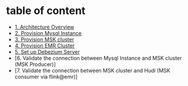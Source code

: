 # table of content

- [1. Architecture Overview](https://github.com/symeta/realtime-dw-prototype/tree/architecture-overview)
- [2. Provision Mysql Instance](https://github.com/symeta/realtime-dw-prototype/tree/Provision-Mysql-Instance)
- [3. Provision MSK cluster](https://github.com/symeta/realtime-dw-prototype/tree/Provision-MSK-cluster)
- [4. Provision EMR Cluster](https://github.com/symeta/realtime-dw-prototype/tree/Provision-EMR-Cluster)
- [5. Set up Debezium Server](https://github.com/symeta/realtime-dw-prototype/tree/Set-up-Debezium-Server)
- [6. Validate the connection between Mysql Instance and MSK cluster (MSK Producer)]
- [7. Validate the connection between MSK cluster and Hudi (MSK consumer via flink@emr)]
